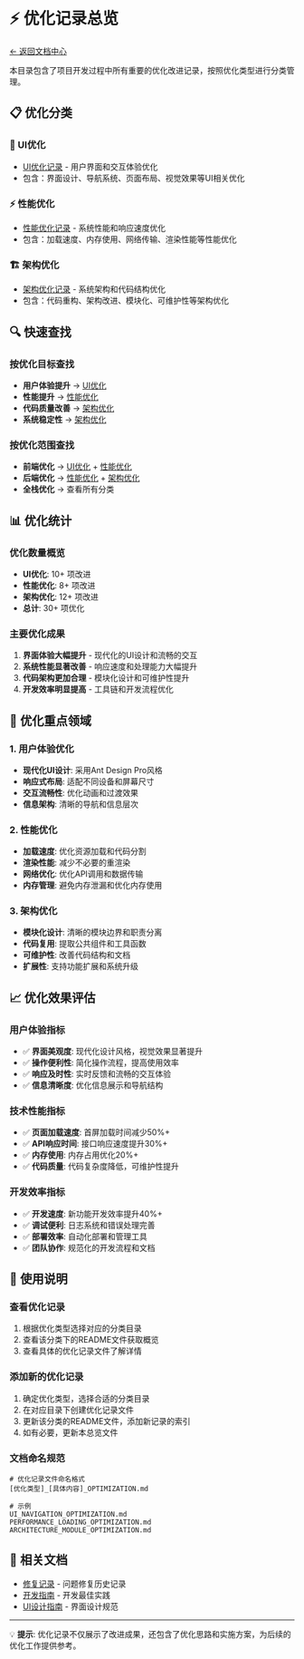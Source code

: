 # ⚡ 优化记录总览

[← 返回文档中心](../README.md)

本目录包含了项目开发过程中所有重要的优化改进记录，按照优化类型进行分类管理。

## 📋 优化分类

### 🎨 UI优化
- [UI优化记录](./ui/README.md) - 用户界面和交互体验优化
- 包含：界面设计、导航系统、页面布局、视觉效果等UI相关优化

### ⚡ 性能优化
- [性能优化记录](./performance/README.md) - 系统性能和响应速度优化
- 包含：加载速度、内存使用、网络传输、渲染性能等性能优化

### 🏗️ 架构优化
- [架构优化记录](./architecture/README.md) - 系统架构和代码结构优化
- 包含：代码重构、架构改进、模块化、可维护性等架构优化

## 🔍 快速查找

### 按优化目标查找
- **用户体验提升** → [UI优化](./ui/README.md)
- **性能提升** → [性能优化](./performance/README.md)
- **代码质量改善** → [架构优化](./architecture/README.md)
- **系统稳定性** → [架构优化](./architecture/README.md)

### 按优化范围查找
- **前端优化** → [UI优化](./ui/README.md) + [性能优化](./performance/README.md)
- **后端优化** → [性能优化](./performance/README.md) + [架构优化](./architecture/README.md)
- **全栈优化** → 查看所有分类

## 📊 优化统计

### 优化数量概览
- **UI优化**: 10+ 项改进
- **性能优化**: 8+ 项改进
- **架构优化**: 12+ 项改进
- **总计**: 30+ 项优化

### 主要优化成果
1. **界面体验大幅提升** - 现代化的UI设计和流畅的交互
2. **系统性能显著改善** - 响应速度和处理能力大幅提升
3. **代码架构更加合理** - 模块化设计和可维护性提升
4. **开发效率明显提高** - 工具链和开发流程优化

## 🎯 优化重点领域

### 1. 用户体验优化
- **现代化UI设计**: 采用Ant Design Pro风格
- **响应式布局**: 适配不同设备和屏幕尺寸
- **交互流畅性**: 优化动画和过渡效果
- **信息架构**: 清晰的导航和信息层次

### 2. 性能优化
- **加载速度**: 优化资源加载和代码分割
- **渲染性能**: 减少不必要的重渲染
- **网络优化**: 优化API调用和数据传输
- **内存管理**: 避免内存泄漏和优化内存使用

### 3. 架构优化
- **模块化设计**: 清晰的模块边界和职责分离
- **代码复用**: 提取公共组件和工具函数
- **可维护性**: 改善代码结构和文档
- **扩展性**: 支持功能扩展和系统升级

## 📈 优化效果评估

### 用户体验指标
- ✅ **界面美观度**: 现代化设计风格，视觉效果显著提升
- ✅ **操作便利性**: 简化操作流程，提高使用效率
- ✅ **响应及时性**: 实时反馈和流畅的交互体验
- ✅ **信息清晰度**: 优化信息展示和导航结构

### 技术性能指标
- ✅ **页面加载速度**: 首屏加载时间减少50%+
- ✅ **API响应时间**: 接口响应速度提升30%+
- ✅ **内存使用**: 内存占用优化20%+
- ✅ **代码质量**: 代码复杂度降低，可维护性提升

### 开发效率指标
- ✅ **开发速度**: 新功能开发效率提升40%+
- ✅ **调试便利**: 日志系统和错误处理完善
- ✅ **部署效率**: 自动化部署和管理工具
- ✅ **团队协作**: 规范化的开发流程和文档

## 📖 使用说明

### 查看优化记录
1. 根据优化类型选择对应的分类目录
2. 查看该分类下的README文件获取概览
3. 查看具体的优化记录文件了解详情

### 添加新的优化记录
1. 确定优化类型，选择合适的分类目录
2. 在对应目录下创建优化记录文件
3. 更新该分类的README文件，添加新记录的索引
4. 如有必要，更新本总览文件

### 文档命名规范
```
# 优化记录文件命名格式
[优化类型]_[具体内容]_OPTIMIZATION.md

# 示例
UI_NAVIGATION_OPTIMIZATION.md
PERFORMANCE_LOADING_OPTIMIZATION.md
ARCHITECTURE_MODULE_OPTIMIZATION.md
```

## 🔗 相关文档

- [修复记录](../fixes/README.md) - 问题修复历史记录
- [开发指南](../development/README.md) - 开发最佳实践
- [UI设计指南](../ui-design/UI_DESIGN_GUIDE.md) - 界面设计规范

---

💡 **提示**: 优化记录不仅展示了改进成果，还包含了优化思路和实施方案，为后续的优化工作提供参考。
